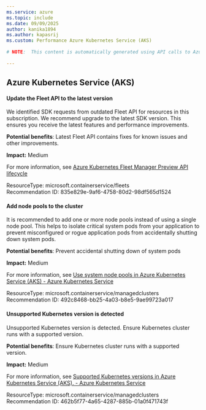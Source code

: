 ```yaml
---
ms.service: azure
ms.topic: include
ms.date: 09/09/2025
author: kanika1894
ms.author: kapasrij
ms.custom: Performance Azure Kubernetes Service (AKS)
  
# NOTE:  This content is automatically generated using API calls to Azure. Any edits made on these files will be overwritten in the next run of the script. 
  
---
```

  
## Azure Kubernetes Service (AKS)  
  
<!--835e829e-9af6-4758-80d2-98df565d1524_begin-->

#### Update the Fleet API to the latest version  
  
We identified SDK requests from outdated Fleet API for resources in this subscription. We recommend upgrade to the latest SDK version. This ensures you receive the latest features and performance improvements.  
  
**Potential benefits**: Latest Fleet API contains fixes for known issues and other improvements.  

**Impact:** Medium
  
For more information, see [Azure Kubernetes Fleet Manager Preview API lifecycle](https://aka.ms/kubernetes-fleet/arm-api-updates)  

ResourceType: microsoft.containerservice/fleets  
Recommendation ID: 835e829e-9af6-4758-80d2-98df565d1524  


<!--835e829e-9af6-4758-80d2-98df565d1524_end-->


<!--492c8468-bb25-4a03-b8e5-9ae99723a017_begin-->

#### Add node pools to the cluster  
  
It is recommended to add one or more node pools instead of using a single node pool. This helps to isolate critical system pods from your application to prevent misconfigured or rogue application pods from accidentally shutting down system pods.  
  
**Potential benefits**: Prevent accidental shutting down of system pods  

**Impact:** Medium
  
For more information, see [Use system node pools in Azure Kubernetes Service (AKS) - Azure Kubernetes Service](/azure/aks/use-system-pools#system-and-user-node-pools)  

ResourceType: microsoft.containerservice/managedclusters  
Recommendation ID: 492c8468-bb25-4a03-b8e5-9ae99723a017  


<!--492c8468-bb25-4a03-b8e5-9ae99723a017_end-->


<!--462b5f77-4a65-4287-885b-01a0f471743f_begin-->

#### Unsupported Kubernetes version is detected  
  
Unsupported Kubernetes version is detected. Ensure Kubernetes cluster runs with a supported version.  
  
**Potential benefits**: Ensure Kubernetes cluster runs with a supported version.  

**Impact:** Medium
  
For more information, see [Supported Kubernetes versions in Azure Kubernetes Service (AKS). - Azure Kubernetes Service](https://aka.ms/aks-supported-versions)  

ResourceType: microsoft.containerservice/managedclusters  
Recommendation ID: 462b5f77-4a65-4287-885b-01a0f471743f  


<!--462b5f77-4a65-4287-885b-01a0f471743f_end-->

<!--articleBody-->
